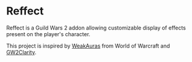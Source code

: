 # Reffect
Reffect is a Guild Wars 2 addon allowing customizable display of effects present on the player's character.

This project is inspired by [WeakAuras](https://github.com/WeakAuras/WeakAuras2) from World of Warcraft and [GW2Clarity](https://github.com/Friendly0Fire/GW2Clarity).
